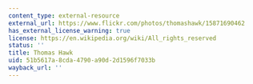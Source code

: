 ```yaml
---
content_type: external-resource
external_url: https://www.flickr.com/photos/thomashawk/15871690462
has_external_license_warning: true
license: https://en.wikipedia.org/wiki/All_rights_reserved
status: ''
title: Thomas Hawk
uid: 51b5617a-8cda-4790-a90d-2d1596f7033b
wayback_url: ''
---
```

